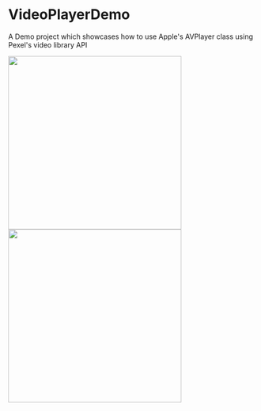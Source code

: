# VideoPlayerDemo
A Demo project which showcases how to use Apple's AVPlayer class using Pexel's video library API 

<img src="https://user-images.githubusercontent.com/29626980/231025434-077f84a1-276d-48ee-9503-058724f6eb4b.png" width="350">      <img src="https://user-images.githubusercontent.com/29626980/231025515-68df4871-ed5d-4ab6-89c8-d45b59135a35.png" width="350">

